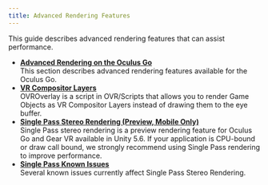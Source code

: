 ```yaml
---
title: Advanced Rendering Features
---
```

This guide describes advanced rendering features that can assist performance.

* **[Advanced Rendering on the Oculus Go](/documentation/unity/latest/concepts/unity-advanced-go/)**  
This section describes advanced rendering features available for the Oculus Go.
* **[VR Compositor Layers](/documentation/unity/latest/concepts/unity-ovroverlay/)**  
OVROverlay is a script in OVR/Scripts that allows you to render Game Objects as VR Compositor Layers instead of drawing them to the eye buffer. 
* **[Single Pass Stereo Rendering (Preview, Mobile Only)](/documentation/unity/latest/concepts/unity-single-pass/)**  
Single Pass stereo rendering is a preview rendering feature for Oculus Go and Gear VR available in Unity 5.6. If your application is CPU-bound or draw call bound, we strongly recommend using Single Pass rendering to improve performance. 
* **[Single Pass Known Issues](/documentation/unity/latest/concepts/unity-single-pass-known-issues/)**  
Several known issues currently affect Single Pass Stereo Rendering. 
